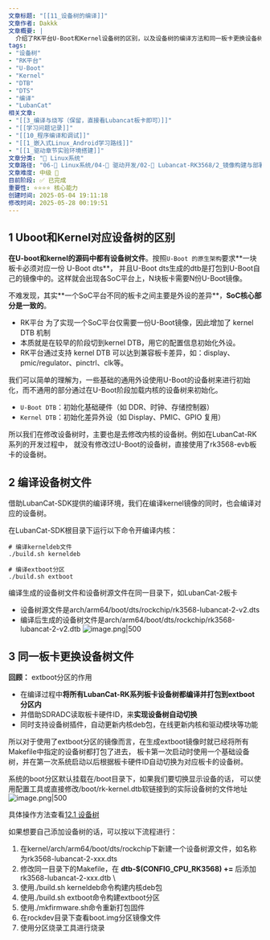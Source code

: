```yaml
---
文章标题: "[[11_设备树的编译]]" 
文章作者: Dakkk
文章概要: |
  介绍了RK平台U-Boot和Kernel设备树的区别，以及设备树的编译方法和同一板卡更换设备树文件的操作流程
tags:
- "设备树"
- "RK平台"
- "U-Boot"
- "Kernel"
- "DTB"
- "DTS"
- "编译"
- "LubanCat"
相关文章:
- "[[3_编译与烧写（保留，直接看Lubancat板卡即可）]]"
- "[[学习问题记录]]"
- "[[10_程序编译和调试]]"
- "[[1_嵌入式Linux_Android学习路线]]"
- "[[1_驱动章节实验环境搭建]]"
文章分类: "🐧 Linux系统"
文章路径: "06-🐧 Linux系统/04-🔌 驱动开发/02-💾 Lubancat-RK3568/2_镜像构建与部署/11_设备树的编译.md"
文章难度: 中级 🌳
目前阶段: ✅ 已完成
重要性: ⭐⭐⭐⭐ 核心能力
创建时间: 2025-05-04 19:11:18
修改时间: 2025-05-28 00:19:51
---
```


## 1 Uboot和Kernel对应设备树的区别

**在U-boot和kernel的源码中都有设备树文件**。按照`U-Boot 的原⽣架构`要求**⼀块板卡必须对应⼀份 U-Boot dts**， 并且U-Boot dts⽣成的dtb是打包到U-Boot⾃⼰的镜像中的。这样就会出现各SoC平台上，N块板卡需要N份U-Boot镜像。

不难发现，其实**⼀个SoC平台不同的板卡之间主要是外设的差异**，**SoC核心部分是⼀致的**。
- RK平台 为了实现⼀个SoC平台仅需要⼀份U-Boot镜像，因此增加了 kernel DTB 机制
- 本质就是在较早的阶段切到kernel DTB，⽤它的配置信息初始化外设。
- RK平台通过⽀持 kernel DTB 可以达到兼容板卡差异，如：display、pmic/regulator、pinctrl、clk等。

我们可以简单的理解为，一些基础的通用外设使用U-Boot的设备树来进行初始化，而不通用的部分通过在U-Boot阶段加载内核的设备树来初始化。
- `U-Boot DTB`：初始化基础硬件（如 DDR、时钟、存储控制器）
- `Kernel DTB`：初始化差异外设（如 Display、PMIC、GPIO 复用）

所以我们在修改设备树时，主要也是去修改内核的设备树。例如在LubanCat-RK系列的开发过程中， 就没有修改过U-Boot的设备树，直接使用了rk3568-evb板卡的设备树。
## 2 编译设备树文件

借助LubanCat-SDK提供的编译环境，我们在编译kernel镜像的同时，也会编译对应的设备树。

在LubanCat-SDK根目录下运行以下命令开编译内核：
```shell
# 编译kerneldeb文件
./build.sh kerneldeb

# 编译extboot分区
./build.sh extboot
```

编译生成的设备树文件和设备树源文件在同一目录下，如LubanCat-2板卡
- 设备树源文件是arch/arm64/boot/dts/rockchip/rk3568-lubancat-2-v2.dts
- 编译后生成的设备树文件是arch/arm64/boot/dts/rockchip/rk3568-lubancat-2-v2.dtb
![image.png|500](https://my-obsidian-image.oss-cn-guangzhou.aliyuncs.com/2025/05/11227b0e64952a272c293f3ee35c6fac.png)
## 3 同一板卡更换设备树文件

**回顾：** extboot分区的作用
- 在编译过程中**将所有LubanCat-RK系列板卡设备树都编译并打包到extboot分区内**
- 并借助SDRADC读取板卡硬件ID，来**实现设备树自动切换**
- 同时支持设备树插件，自动更新内核deb包，在线更新内核和驱动模块等功能

所以对于使用了extboot分区的镜像而言，在生成extboot镜像时就已经将所有Makefile中指定的设备树都打包了进去， 板卡第一次启动时使用一个基础设备树，并在第一次系统启动以后根据板卡硬件ID自动切换为对应板卡的设备树。

系统的boot分区默认挂载在/boot目录下，如果我们要切换显示设备的话， 可以使用配置工具或直接修改/boot/rk-kernel.dtb软链接到的实际设备树的文件地址
![image.png|500](https://my-obsidian-image.oss-cn-guangzhou.aliyuncs.com/2025/05/101af3702f02a7cf80452db401c0e861.png)

具体操作方法查看[12.1 设备树](../1_快速使用手册/1_快速开始.md#12.1%20设备树)

如果想要自己添加设备树的话，可以按以下流程进行：

1. 在kernel/arch/arm64/boot/dts/rockchip下新建一个设备树源文件，如名称为rk3568-lubancat-2-xxx.dts
2. 修改同一目录下的Makefile，在 **dtb-$(CONFIG_CPU_RK3568) +=** 后添加rk3568-lubancat-2-xxx.dtb \
3. 使用./build.sh kerneldeb命令构建内核deb包
4. 使用./build.sh extboot命令构建extboot分区
5. 使用./mkfirmware.sh命令重新打包固件
6. 在rockdev目录下查看boot.img分区镜像文件
7. 使用分区烧录工具进行烧录